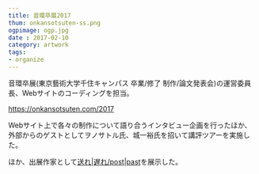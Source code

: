 ```yaml
---
title: 音環卒展2017
thum: onkansotsuten-ss.png
ogpimage: ogp.jpg
date : 2017-02-10
category: artwork
tags:
- organize
---
```


音環卒展(東京藝術大学千住キャンパス 卒業/修了 制作/論文発表会)の運営委員長、Webサイトのコーディングを担当。

<https://onkansotsuten.com/2017>

Webサイト上で各々の制作について語り合うインタビュー企画を行ったほか、外部からのゲストとしてヲノサトル氏、城一裕氏を招いて講評ツアーを実施した。

ほか、出展作家として[送れ|遅れ/post|past](/works/post-past_sotsuten)を展示した。
